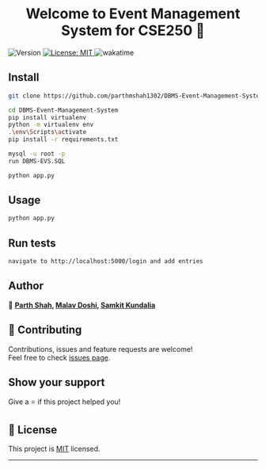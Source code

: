 <h1 align="center">Welcome to Event Management System for CSE250 👋</h1>
<p>
  <img alt="Version" src="https://img.shields.io/badge/version-1.0.0-blue.svg?cacheSeconds=2592000" />
  <a href="https://github.com/parthmshah1302/DBMS-Event-Management-System/blob/parth/LICENSE" target="_blank">
    <img alt="License: MIT" src="https://img.shields.io/badge/License-MIT-yellow.svg" />
    
  </a>
  <img alt="wakatime" src="https://wakatime.com/badge/github/parthmshah1302/DBMS-Event-Management-System.svg" />
    
</p>


## Install

```sh
git clone https://github.com/parthmshah1302/DBMS-Event-Management-System
```
```sh
cd DBMS-Event-Management-System
pip install virtualenv
python -m virtualenv env
.\env\Scripts\activate  
pip install -r requirements.txt

```
```sh
mysql -u root -p  
run DBMS-EVS.SQL
```
```sh
python app.py
```

## Usage

```sh
python app.py
```

## Run tests

```sh
navigate to http://localhost:5000/login and add entries
```

## Author

👤 **[Parth Shah](https://www.linkedin.com/in/parthmshah1302/), [Malav Doshi](https://www.linkedin.com/in/malav-doshi-73b008191/), [Samkit Kundalia](https://www.linkedin.com/in/samkitk/)**


## 🤝 Contributing

Contributions, issues and feature requests are welcome!<br />Feel free to check [issues page](https://github.com/parthmshah1302/DBMS-Event-Management-System/issues). 

## Show your support

Give a ⭐️ if this project helped you!

## 📝 License

This project is [MIT](https://github.com/parthmshah1302/DBMS-Event-Management-System/blob/parth/LICENSE) licensed.

***
